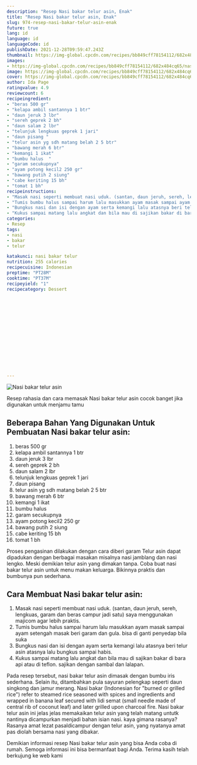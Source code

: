 ```yaml
---
description: "Resep Nasi bakar telur asin, Enak"
title: "Resep Nasi bakar telur asin, Enak"
slug: 974-resep-nasi-bakar-telur-asin-enak
future: true
lang: id
language: id
languageCode: id
publishDate: 2021-12-28T09:59:47.243Z 
thumbnail: https://img-global.cpcdn.com/recipes/bb849cff78154112/682x484cq65/nasi-bakar-telur-asin-foto-resep-utama.webp
images:
- https://img-global.cpcdn.com/recipes/bb849cff78154112/682x484cq65/nasi-bakar-telur-asin-foto-resep-utama.webp
image: https://img-global.cpcdn.com/recipes/bb849cff78154112/682x484cq65/nasi-bakar-telur-asin-foto-resep-utama.webp
cover: https://img-global.cpcdn.com/recipes/bb849cff78154112/682x484cq65/nasi-bakar-telur-asin-foto-resep-utama.webp
author: Ida Page
ratingvalue: 4.9
reviewcount: 6
recipeingredient:
- "beras 500 gr"
- "kelapa ambil santannya 1 btr"
- "daun jeruk 3 lbr"
- "sereh geprek 2 bh"
- "daun salam 2 lbr"
- "telunjuk lengkuas geprek 1 jari"
- "daun pisang "
- "telur asin yg sdh matang belah 2 5 btr"
- "bawang merah 6 btr"
- "kemangi 1 ikat"
- "bumbu halus  "
- "garam secukupnya"
- "ayam potong kecil2 250 gr"
- "bawang putih 2 siung"
- "cabe keriting 15 bh"
- "tomat 1 bh"
recipeinstructions:
- "Masak nasi seperti membuat nasi uduk. (santan, daun jeruh, sereh, lengkuas, garam dan beras campur jadi satu) saya menggunakan majicom agar lebih praktis."
- "Tumis bumbu halus sampai harum lalu masukkan ayam masak sampai ayam setengah masak beri garam dan gula. bisa di ganti penyedap bila suka"
- "Bungkus nasi dan isi dengan ayam serta kemangi lalu atasnya beri telur asin atasnya lalu bungkus sampai habis."
- "Kukus sampai matang lalu angkat dan bila mau di sajikan bakar di bara api atau di teflon. sajikan dengan sambal dan lalapan."
categories:
- Resep
tags:
- nasi
- bakar
- telur

katakunci: nasi bakar telur 
nutrition: 255 calories
recipecuisine: Indonesian
preptime: "PT28M"
cooktime: "PT37M"
recipeyield: "1"
recipecategory: Dessert


     
    
    
    
    
    
    
    
    
    
    
      
    
---
```



![Nasi bakar telur asin](https://img-global.cpcdn.com/recipes/bb849cff78154112/682x484cq65/nasi-bakar-telur-asin-foto-resep-utama.webp)

Resep rahasia dan cara memasak  Nasi bakar telur asin cocok banget jika digunakan untuk menjamu tamu

<!--inarticleads1-->

## Beberapa Bahan Yang Digunakan Untuk Pembuatan Nasi bakar telur asin:

1. beras 500 gr
1. kelapa ambil santannya 1 btr
1. daun jeruk 3 lbr
1. sereh geprek 2 bh
1. daun salam 2 lbr
1. telunjuk lengkuas geprek 1 jari
1. daun pisang 
1. telur asin yg sdh matang belah 2 5 btr
1. bawang merah 6 btr
1. kemangi 1 ikat
1. bumbu halus  
1. garam secukupnya
1. ayam potong kecil2 250 gr
1. bawang putih 2 siung
1. cabe keriting 15 bh
1. tomat 1 bh

Proses pengasinan dilakukan dengan cara diberi garam Telur asin dapat dipadukan dengan berbagai masakan misalnya nasi jamblang dan nasi lengko. Meski demikian telur asin yang dimakan tanpa. Coba buat nasi bakar telur asin untuk menu makan keluarga. Bikinnya praktis dan bumbunya pun sederhana. 

<!--inarticleads2-->

## Cara Membuat Nasi bakar telur asin:

1. Masak nasi seperti membuat nasi uduk. (santan, daun jeruh, sereh, lengkuas, garam dan beras campur jadi satu) saya menggunakan majicom agar lebih praktis.
1. Tumis bumbu halus sampai harum lalu masukkan ayam masak sampai ayam setengah masak beri garam dan gula. bisa di ganti penyedap bila suka
1. Bungkus nasi dan isi dengan ayam serta kemangi lalu atasnya beri telur asin atasnya lalu bungkus sampai habis.
1. Kukus sampai matang lalu angkat dan bila mau di sajikan bakar di bara api atau di teflon. sajikan dengan sambal dan lalapan.


Pada resep tersebut, nasi bakar telur asin dimasak dengan bumbu iris sederhana. Selain itu, ditambahkan pula sayuran pelengkap seperti daun singkong dan jamur merang. Nasi bakar (Indonesian for &#34;burned or grilled rice&#34;) refer to steamed rice seasoned with spices and ingredients and wrapped in banana leaf secured with lidi semat (small needle made of central rib of coconut leaf) and later grilled upon charcoal fire. Nasi bakar telur asin ini jelas jelas memakaikan telur asin yang telah matang untutk nantinya dicampurkan menjadi bahan isian nasi. kaya gimana rasanya? Rasanya amat lezat pasaldicampur dengan telur asin, yang nyatanya amat pas diolah bersama nasi yang dibakar. 

Demikian informasi  resep Nasi bakar telur asin   yang bisa Anda coba di rumah. Semoga informasi ini bisa bermanfaat bagi Anda. Terima kasih telah berkujung ke web kami
